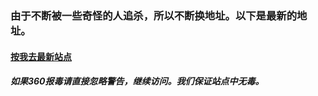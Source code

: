 ### 由于不断被一些奇怪的人追杀，所以不断换地址。以下是最新的地址。

#### [按我去最新站点](http://s4298588.gaogaoxin.top)

##### 如果360报毒请直接忽略警告，继续访问。我们保证站点中无毒。
